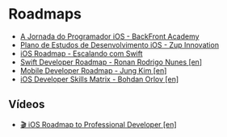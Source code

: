 # Roadmaps

- [A Jornada do Programador iOS - BackFront Academy](https://trello.com/b/Vac1uedL/a-jornada-do-programador-ios)
- [Plano de Estudos de Desenvolvimento iOS - Zup Innovation](https://insights.zup.com.br/plano-de-estudo-ios)
- [iOS Roadmap - Escalando com Swift](https://www.figma.com/file/Z7xk155fdqvKEdjFXNndcE/Escalando-com-Swift---iOS-Roadmap?type=whiteboard&node-id=1-196&t=0aAZNCRhlXRv2zPm-0)
- [Swift Developer Roadmap - Ronan Rodrigo Nunes [en]](https://trello.com/b/hLGyiEEE/swift-developer-roadmap)
- [Mobile Developer Roadmap - Jung Kim [en]](https://github.com/godrm/mobile-developer-roadmap)
- [iOS Developer Skills Matrix - Bohdan Orlov [en]](https://medium.com/ios-os-x-development/find-the-image-and-markdown-version-on-github-fee807255235)

## Vídeos

- [🎬 iOS Roadmap to Professional Developer [en]](https://www.youtube.com/watch?v=pbhLZMVBlp0)
